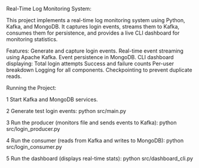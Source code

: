 Real-Time Log Monitoring System:

This project implements a real-time log monitoring system using Python, Kafka, and MongoDB.
It captures login events, streams them to Kafka, consumes them for persistence, and provides a live CLI dashboard for monitoring statistics.

Features:
Generate and capture login events.
Real-time event streaming using Apache Kafka.
Event persistence in MongoDB.
CLI dashboard displaying:
Total login attempts
Success and failure counts
Per-user breakdown
Logging for all components.
Checkpointing to prevent duplicate reads.

Running the Project:

1 Start Kafka and MongoDB services.

2 Generate test login events:
python src/main.py

3 Run the producer (monitors file and sends events to Kafka):
python src/login_producer.py

4 Run the consumer (reads from Kafka and writes to MongoDB):
python src/login_consumer.py

5 Run the dashboard (displays real-time stats):
python src/dashboard_cli.py


